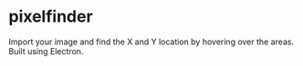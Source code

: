# pixelfinder
Import your image and find the X and Y location by hovering over the areas. Built using Electron.

